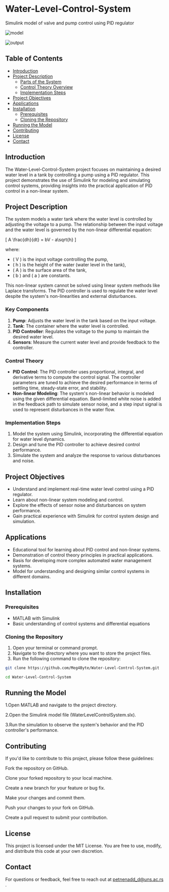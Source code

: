 # Water-Level-Control-System

Simulink model of valve and pump control using PID regulator 

![model](https://github.com/Meg4Byte/Water-Level-Control-System/assets/121357383/d70053a0-5158-4ed0-84c8-cd2abd6a257d)

![output](https://github.com/Meg4Byte/Water-Level-Control-System/assets/121357383/af8c1d79-f7f4-4e35-af71-204b1473d1b1)

## Table of Contents
- [Introduction](#introduction)
- [Project Description](#project-description)
  - [Parts of the System](#parts-of-the-system)
  - [Control Theory Overview](#control-theory-overview)
  - [Implementation Steps](#implementation-steps)
- [Project Objectives](#project-objectives)
- [Applications](#applications)
- [Installation](#installation)
  - [Prerequisites](#prerequisites)
  - [Cloning the Repository](#cloning-the-repository)
- [Running the Model](#running-the-model)
- [Contributing](#contributing)
- [License](#license)
- [Contact](#contact)

## Introduction

The Water-Level-Control-System project focuses on maintaining a desired water level in a tank by controlling a pump using a PID regulator. This project demonstrates the use of Simulink for modeling and simulating control systems, providing insights into the practical application of PID control in a non-linear system.

## Project Description

The system models a water tank where the water level is controlled by adjusting the voltage to a pump. The relationship between the input voltage and the water level is governed by the non-linear differential equation:

\[ A \frac{dh}{dt} = bV - a\sqrt{h} \]

where:
- \( V \) is the input voltage controlling the pump,
- \( h \) is the height of the water (water level in the tank),
- \( A \) is the surface area of the tank,
- \( b \) and \( a \) are constants.

This non-linear system cannot be solved using linear system methods like Laplace transforms. The PID controller is used to regulate the water level despite the system's non-linearities and external disturbances.

### Key Components

1. **Pump**: Adjusts the water level in the tank based on the input voltage.
2. **Tank**: The container where the water level is controlled.
3. **PID Controller**: Regulates the voltage to the pump to maintain the desired water level.
4. **Sensors**: Measure the current water level and provide feedback to the controller.

### Control Theory

- **PID Control**: The PID controller uses proportional, integral, and derivative terms to compute the control signal. The controller parameters are tuned to achieve the desired performance in terms of settling time, steady-state error, and stability.
- **Non-linear Modeling**: The system's non-linear behavior is modeled using the given differential equation. Band-limited white noise is added in the feedback path to simulate sensor noise, and a step input signal is used to represent disturbances in the water flow.

### Implementation Steps

1. Model the system using Simulink, incorporating the differential equation for water level dynamics.
2. Design and tune the PID controller to achieve desired control performance.
3. Simulate the system and analyze the response to various disturbances and noise.

## Project Objectives

- Understand and implement real-time water level control using a PID regulator.
- Learn about non-linear system modeling and control.
- Explore the effects of sensor noise and disturbances on system performance.
- Gain practical experience with Simulink for control system design and simulation.

## Applications

- Educational tool for learning about PID control and non-linear systems.
- Demonstration of control theory principles in practical applications.
- Basis for developing more complex automated water management systems.
- Model for understanding and designing similar control systems in different domains.

## Installation

### Prerequisites

- MATLAB with Simulink
- Basic understanding of control systems and differential equations

### Cloning the Repository

1. Open your terminal or command prompt.
2. Navigate to the directory where you want to store the project files.
3. Run the following command to clone the repository:

  ```bash
  git clone https://github.com/Meg4Byte/Water-Level-Control-System.git
  ```
  ```bash
  cd Water-Level-Control-System
  ```

## Running the Model

  1.Open MATLAB and navigate to the project directory.
  
  2.Open the Simulink model file (WaterLevelControlSystem.slx).
  
  3.Run the simulation to observe the system's behavior and the PID controller's performance.


    
## Contributing

 If you'd like to contribute to this project, please follow these guidelines:
 
 Fork the repository on GitHub.
 
 Clone your forked repository to your local machine.
 
 Create a new branch for your feature or bug fix.
 
 Make your changes and commit them.
 
 Push your changes to your fork on GitHub.
 
 Create a pull request to submit your contribution.
   
## License 

This project is licensed under the MIT License. You are free to use, modify, and distribute this code at your own discretion.

## Contact

For questions or feedback, feel free to reach out at petnenadd_d@uns.ac.rs .
